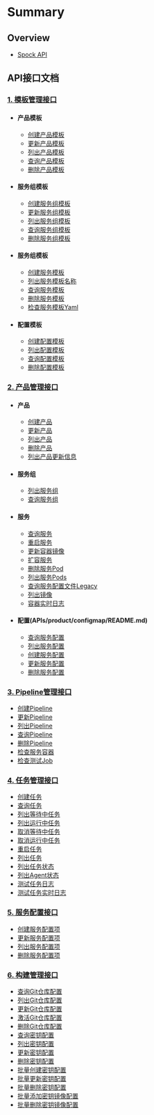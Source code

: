 # Summary

## Overview

* [Spock API](README.md)

## API接口文档

### [1. 模板管理接口](APIs/template/README.md)

* #### 产品模板
  * [创建产品模板](APIs/template/product/create_product_tmpl.md)
  * [更新产品模板](APIs/template/product/update_product_tmpl.md)
  * [列出产品模板](APIs/template/product/list_product_tmpl.md)
  * [查询产品模板](APIs/template/product/get_product_tmpl.md)
  * [删除产品模板](APIs/template/product/delete_product_tmpl.md)

* #### 服务组模板
  * [创建服务组模板](APIs/template/group/create_group_tmpl.md)
  * [更新服务组模板](APIs/template/group/update_group_tmpl.md)
  * [列出服务组模板](APIs/template/group/list_group_tmpl.md)
  * [查询服务组模板](APIs/template/group/get_group_tmpl.md)
  * [删除服务组模板](APIs/template/group/delete_group_tmpl.md)

* #### 服务组模板
  * [创建服务模板](APIs/template/service/create_service_tmpl.md)
  * [列出服务模板名称](APIs/template/service/list_service_tmpl.md)
  * [查询服务模板](APIs/template/service/get_service_tmpl.md)
  * [删除服务模板](APIs/template/service/delete_service_tmpl.md)
  * [检查服务模板Yaml](APIs/template/service/validate_service_yaml.md)
* #### 配置模板
  * [创建配置模板](APIs/template/config/create_config_tmpl.md)
  * [列出配置模板](APIs/template/config/list_config_tmpl.md)
  * [查询配置模板](APIs/template/config/get_config_tmpl.md)
  * [删除配置模板](APIs/template/config/delete_config_tmpl.md)

### [2. 产品管理接口](APIs/product/README.md)
  * #### 产品
    * [创建产品](APIs/product/create_product.md)
    * [更新产品](APIs/product/update_product.md)
    * [列出产品](APIs/product/list_product.md)
    * [删除产品](APIs/product/delete_product.md)
    * [列出产品更新信息](APIs/product/list_product_revision.md)
  * #### 服务组
    * [列出服务组](APIs/product/list_group.md)
    * [查询服务组](APIs/product/get_group.md)
  * #### 服务
    * [查询服务](APIs/product/get_service.md)
    * [重启服务](APIs/product/restart_service.md)
    * [更新容器镜像](APIs/product/update_container_image.md)
    * [扩容服务](APIs/product/scale_service.md)
    * [删除服务Pod](APIs/product/delete_pod.md)
    * [列出服务Pods](APIs/product/list_service_pods.md)
    * [查询服务配置文件Legacy](APIs/product/get_configmap_legacy.md)
    * [列出镜像](APIs/product/list_image.md)
    * [容器实时日志](APIs/product/container_log_ws.md)
  * #### 配置(APIs/product/configmap/README.md)
    * [查询服务配置](APIs/product/configmap/get_configmap.md)
    * [列出服务配置](APIs/product/configmap/list_configmaps.md)
    * [创建服务配置](APIs/product/configmap/create_configmap.md)
    * [更新服务配置](APIs/product/configmap/update_configmap.md)
    * [删除服务配置](APIs/product/configmap/delete_configmap.md)
    
### [3. Pipeline管理接口](APIs/pipeline/README.md)
  * [创建Pipeline](APIs/pipeline/create_pipeline.md)
  * [更新Pipeline](APIs/pipeline/update_pipeline.md)
  * [列出Pipeline](APIs/pipeline/list_pipeline.md)
  * [查询Pipeline](APIs/pipeline/get_pipeline.md)
  * [删除Pipeline](APIs/pipeline/delete_pipeline.md)
  * [检查服务容器](APIs/pipeline/get_service_container.md)
  * [检查测试Job](APIs/pipeline/validate_test_job.md)

### [4. 任务管理接口](APIs/task/README.md)
  * [创建任务](APIs/task/create_task.md)
  * [查询任务](APIs/task/get_task.md)
  * [列出等待中任务](APIs/task/list_pending_task.md)
  * [列出运行中任务](APIs/task/list_running_task.md)
  * [取消等待中任务](APIs/task/cancel_pending_task.md)
  * [取消运行中任务](APIs/task/cancel_running_task.md)
  * [重启任务](APIs/task/restart_task.md)
  * [列出任务](APIs/task/list_task.md)
  * [列出任务状态](APIs/task/list_task_status.md)
  * [列出Agent状态](APIs/task/list_agent_status.md)
  * [测试任务日志](APIs/task/test_job_logs.md)
  * [测试任务实时日志](APIs/task/test_job_logs_ws.md)

### [5. 服务配置接口](APIs/keystore/README.md)
  * [创建服务配置项](APIs/keystore/create_keystore.md)
  * [更新服务配置项](APIs/keystore/update_keystore.md)
  * [列出服务配置项](APIs/keystore/list_keystore.md)
  * [删除服务配置项](APIs/keystore/delete_keystore.md)

### [6. 构建管理接口](APIs/reaper/README.md)
  * [查询Git仓库配置](APIs/reaper/get_repo.md)
  * [列出Git仓库配置](APIs/reaper/list_repo.md)
  * [更新Git仓库配置](APIs/reaper/update_repo.md)
  * [激活Git仓库配置](APIs/reaper/activate_repo.md)
  * [删除Git仓库配置](APIs/reaper/delete_repo.md)
  * [查询密钥配置](APIs/reaper/get_secret.md)
  * [列出密钥配置](APIs/reaper/list_secret.md)
  * [更新密钥配置](APIs/reaper/update_secret.md)
  * [删除密钥配置](APIs/reaper/delete_secret.md)
  * [批量创建密钥配置](APIs/reaper/create_repo_secret.md)
  * [批量更新密钥配置](APIs/reaper/update_repo_secret.md)
  * [批量删除密钥配置](APIs/reaper/delete_repo_secret.md)
  * [批量添加密钥镜像配置](APIs/reaper/add_repo_secret_images.md)
  * [批量删除密钥镜像配置](APIs/reaper/delete_repo_secret_images.md)
  
